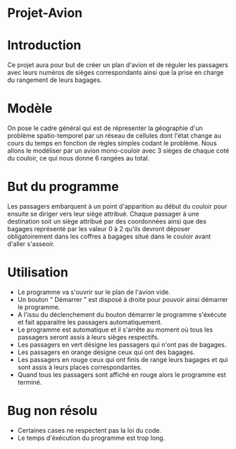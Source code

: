 # Projet-Avion
# Introduction 
Ce projet aura pour but de créer un plan d'avion et de réguler les passagers avec leurs numéros de sièges correspondants ainsi que la prise en charge du rangement de leurs bagages.
# Modèle
On pose le cadre général qui est de répresenter la géographie d'un problème spatio-temporel par un réseau de cellules 
dont l'état change au cours du temps en fonction de règles simples codant le problème. Nous allons le modéliser par un avion mono-couloir avec 3 sièges de chaque coté du couloir, ce qui nous donne 6 rangées au total.
# But du programme
Les passagers embarquent à un point d'apparition au début du couloir pour ensuite se diriger vers leur siège attribué.
Chaque passager à une destination soit un siège attribué par des coordonnées ainsi que des bagages représenté par les valeur 0 à 2 qu'ils devront déposer obligatoirement dans les coffres à bagages situé dans le couloir avant d'aller s'asseoir.

# Utilisation 

- Le programme va s'ouvrir sur le plan de l'avion vide.
- Un bouton " Démarrer " est disposé à droite pour pouvoir ainsi démarrer le programme.
- A l'issu du déclenchement du bouton démarrer le programme s'éxécute et fait apparaitre les passagers automatiquement.
- Le programme est automatique et il s'arrête au moment où tous les passagers seront assis à leurs sièges respectifs.
- Les passagers en vert désigne les passagers qui n'ont pas de bagages.
- Les passagers en orange désigne ceux qui ont des bagages.
- Les passagers en rouge ceux qui ont finis de rangé leurs bagages et qui sont assis à leurs places correspondantes.
- Quand tous les passagers sont affiché en rouge alors le programme est terminé.

# Bug non résolu

- Certaines cases ne respectent pas la loi du code. 
- Le temps d'éxécution du programme est trop long.


